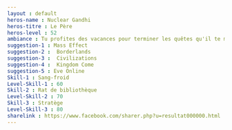 ```yaml
---
layout : default
heros-name : Nuclear Gandhi
heros-titre : Le Père
heros-level : 52
ambiance : Tu profites des vacances pour terminer les quêtes qu'il te manquait avant d'attaquer le New Game Plus en rerollant un personnage de l'autre sexe.
suggestion-1 : Mass Effect
suggestion-2 :  Borderlands
suggestion-3 :  Civilizations
suggestion-4 :  Kingdom Come
suggestion-5 : Eve Online
Skill-1 : Sang-froid
Level-Skill-1 : 60
Skill-2 : Rat de bibliothèque
Level-Skill-2 : 70
Skill-3 : Stratège
Level-Skill-3 : 80
sharelink : https://www.facebook.com/sharer.php?u=resultat000000.html
---
```

